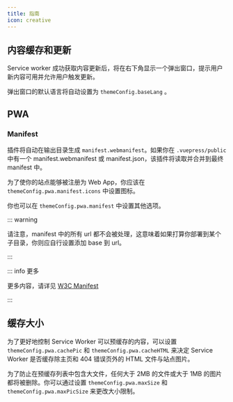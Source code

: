 ```yaml
---
title: 指南
icon: creative
---
```


## 内容缓存和更新

Service worker 成功获取内容更新后，将在右下角显示一个弹出窗口，提示用户新内容可用并允许用户触发更新。

弹出窗口的默认语言将自动设置为 `themeConfig.baseLang` 。

## PWA

### Manifest

插件将自动在输出目录生成 `manifest.webmanifest`。如果你在 `.vuepress/public` 中有一个 manifest.webmanifest 或 manifest.json，该插件将读取并合并到最终 manifest 中。

为了使你的站点能够被注册为 Web App，你应该在 `themeConfig.pwa.manifest.icons` 中设置图标。

你也可以在 `themeConfig.pwa.manifest` 中设置其他选项。

::: warning

请注意，manifest 中的所有 url 都不会被处理，这意味着如果打算你部署到某个子目录，你则应自行设置添加 base 到 url。

:::

::: info 更多

更多内容，请详见 [W3C Manifest](https://w3c.github.io/manifest/)

:::

## 缓存大小

为了更好地控制 Service Worker 可以预缓存的内容，可以设置 `themeConfig.pwa.cachePic` 和 `themeConfig.pwa.cacheHTML` 来决定 Service Worker 是否缓存除主页和 404 错误页外的 HTML 文件与站点图片。

为了防止在预缓存列表中包含大文件，任何大于 2MB 的文件或大于 1MB 的图片都将被删除。你可以通过设置 `themeConfig.pwa.maxSize` 和 `themeConfig.pwa.maxPicSize` 来更改大小限制。
